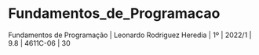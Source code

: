 # Fundamentos_de_Programacao
Fundamentos de Programação | Leonardo Rodriguez Heredia | 1º | 2022/1 | 9.8 | 4611C-06 | 30
